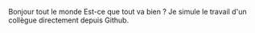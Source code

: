 Bonjour tout le monde
Est-ce que tout va bien ?
Je simule le travail d'un collègue directement depuis Github.
